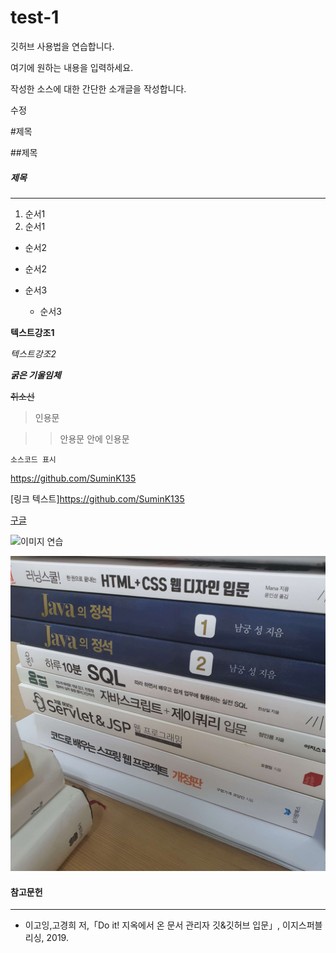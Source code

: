 # test-1
깃허브 사용법을 연습합니다.

여기에 원하는 내용을 입력하세요.

작성한 소스에 대한 간단한 소개글을 작성합니다.

수정

#제목

##제목

##### 제목

---

1. 순서1
2. 순서1

- 순서2
- 순서2

- 순서3
  - 순서3
 
**텍스트강조1**

*텍스트강조2*

***굵은 기울임체***

~~취소선~~

> 인용문

>> 안용문 안에 인용문

`소스코드 표시`

<https://github.com/SuminK135>

[링크 텍스트]https://github.com/SuminK135

[구글](https://www.google.com/, "홈페이지")

![이미지 연습](https://blog.kakaocdn.net/dn/dVK24A/btqFgJkzvVI/ikY9V3EkELFK41ZF6kePB0/img.png)

![폴더](./images/KakaoTalk_20210102_185220163_03.jpg)


#### 참고문헌
---
- 이고잉,고경희 저,「Do it! 지옥에서 온 문서 관리자 깃&깃허브 입문」, 이지스퍼블리싱, 2019.
